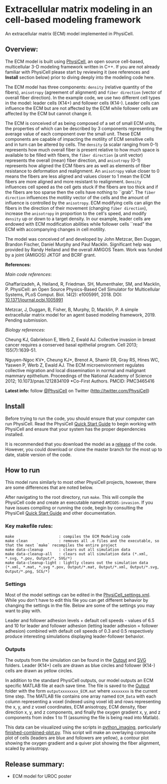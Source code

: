 # Extracellular matrix modeling in an cell-based modeling framework

An extracellular matrix (ECM) model implemented in PhysiCell.


## Overview:

The ECM model is built using [PhysiCell](https://github.com/MathCancer/PhysiCell), an open source cell-based, multicellular 3-D modeling framework written in C++.  If you are not already familiar with PhysiCell please start by reviewing it (see references and **Install** section below) prior to diving deeply into the modeling code here.  

The ECM model has three components: `density` (relative quantity of the fibers), `anisotropy` (agreement of alignment) and `fiber direction` (vector of overall fiber direction).  In the example code, we use two different cell types in the model: leader cells (K14+) and follower cells (K14-). Leader cells can influence the ECM but are not affected by the ECM while follower cells are affected by the ECM but cannot change it.

The ECM is conceived of as being composed of a set of small ECM units, the properties of which can be described by 3 components representing the average value of each component over the small unit. These ECM components are capable of impacting the motility of ECM sensitive cells and in turn can be altered by cells. The `density` (a scalar ranging from 0-1) represents how much overall fiber is present relative to how much space is available to be filled with fibers, the `fiber direction` (a unit vector) represents the overall (mean) fiber direction, and `anisotropy` (0-1) represents how aligned the ECM fibers are as well as elements of fiber resistance to deformation and realignment.  An `anisotropy` value closer to 0 means the fibers are less aligned and values closer to 1 mean the ECM fibers are more aligned and more resistant to realignment. `Density` influences cell speed as the cell gets stuck if the fibers are too thick and if the fibers are too sparse then the cells have nothing to \`\`grab".  The `fiber direction` influences the motility vector of the cells and the amount of influence is controlled by the `anisotropy`. ECM modifying cells can align the fibers in the direction of their movement (changing `fiber direction`), increase the `anisotropy` in proportion to the cell's speed, and modify `density` up or down to a target density. In our example, leader cells are endowed with ECM modification abilities while follower cells \`\`read" the ECM with accompanying changes in cell motility. 

The model was conceived of and developed by John Metzcar, Ben Duggan, Brandon Fischer, Daniel Murphy and Paul Macklin.  Significant help was provided by Randy Heiland and the overall AMIGOS Team. Work was funded by a joint (AMIGOS) JKTGF and BCRF grant.


**References:** 

_Main code references_: 

Ghaffarizadeh, A, Heiland, R, Friedman, SH, Mumenthaler, SM, and Macklin, P. PhysiCell: an Open Source Physics-Based Cell Simulator for Multicellular Systems, PLoS Comput. Biol. 14(2): e1005991, 2018. DOI: [10.1371/journal.pcbi.1005991](https://dx.doi.org/10.1371/journal.pcbi.1005991)

Metzcar, J, Duggan, B, Fisher, B, Murphy, D, Macklin, P. A simple extracellular matrix model for an agent based modeling framework, 2019. Pending submission.

_Biology references_:

Cheung KJ, Gabrielson E, Werb Z, Ewald AJ. Collective invasion in breast cancer requires a conserved basal epithelial program. Cell 2013; 155(7):1639-51.

Nguyen-Ngoc KV\*, Cheung KJ*, Brenot A, Shamir ER, Gray RS, Hines WC, Yaswen P, Werb Z, Ewald AJ. The ECM microenvironment regulates collective migration and local dissemination in normal and malignant mammary epithelium. Proceedings of the National Academy of Science 2012; 10.1073/pnas.1212834109 *Co-First Authors. PMCID: PMC3465416




**Latest info:**  follow [@PhysiCell](https://twitter.com/PhysiCell) on Twitter (http://twitter.com/PhysiCell)


## Install

Before trying to run the code, you should ensure that your computer can run PhysiCell.  Read the PhysiCell [Quick Start Guide](https://github.com/MathCancer/PhysiCell/blob/master/Quickstart.pdf) to begin working with PhysiCell and ensure that your system has the proper dependencies installed.

It is recommended that you download the model as a [release](https://github.com/MathCancer/AMIGOS-invasion/releases) of the code.  However, you could download or clone the master branch for the most up to date, stable version of the code.


## How to run

This model runs similarly to most other PhysiCell projects, however, there are some differences that are noted below.  

After navigating to the root directory, run `make`.  This will compile the PhysiCell code and create an executable named `AMIGOS-invasion`.  If you have issues compiling or running the code, begin by consulting the PhysiCell [Quick Start Guide](https://github.com/MathCancer/PhysiCell/blob/master/Quickstart.pdf) and other documentation.

### Key makefile rules:

```
make                    : compiles the ECM Modeling code
make clean              : removes all .o files and the executable, so that the next `make` recompiles the entire project 
make data-cleanup       : clears out all simulation data
make data-cleanup-all   : clears out all simulation data (*.xml, *.svg, *.pov, Output/*, SVG/*)
make data-cleanup-light : lightly cleans out the simulation data (*.xml, *.mat, *.svg *.pov, Output/*.mat, Output/*.xml, Output/*.svg, Output/*.png, SCG/*)
```

### Settings

Most of the model settings can be edited in the [PhysiCell_settings.xml](config/PhysiCell_settings.xml).  While you don't have to edit this file you can get different behavior by changing the settings in the file.  Below are some of the settings you may want to play with.

Leader and follower adhesion levels + default cell speeds - values of 6.5 and 10 for leader and follower adhesion (letting leader adhesion = follower adhesion) combined with default cell speeds of 0.3 and 0.5 respectively produce interesting simulations displaying leader-follower behavior. 

### Outputs

The outputs from the simulation can be found in the [Output](Output/) and [SVG](SVG/) folders.  Leader (K14+) cells are drawn as blue circles and follower (K14-) cells are drawn as yellow circles.

In addition to the standard PhysiCell outputs, our model outputs an ECM specific MATLAB file at each save time.  The file is saved to the [Output](Output/) folder with the form `outputxxxxxxxx_ECM.mat` where `xxxxxxxx` is the current time step.  The MATLAB file contains one array named `ECM_Data` with each column representing a voxel (indexed using voxel id) and rows representing the x, y, and z voxel coordinates, ECM anisotropy, ECM density, fiber direction x, y, and z components, and finally the oxygen gradient x, y, and z components from index 1 to 11 (assuming the file is being read into Matlab).  

This data can be visualized using the scripts in [python_imaging](python_imaging/), particularly [finished-combined-plot.py](python_imaging/finished-combined-plot.py).  This script will make an overlaying composite plot of cells (leaders are blue and followers are yellow), a contour plot showing the oxygen gradient and a quiver plot showing the fiber alignment, scaled by anisotropy.


## Release summary:

* ECM model for UROC poster
 
